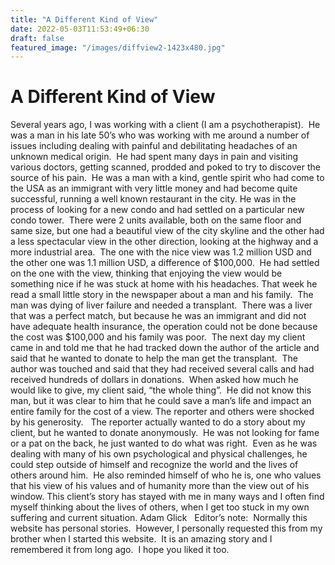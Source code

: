 ```yaml
---
title: "A Different Kind of View"
date: 2022-05-03T11:53:49+06:30
draft: false
featured_image: "/images/diffview2-1423x480.jpg"
---
```



# A Different Kind of View
Several years ago, I was working with a client (I am a psychotherapist).  He was a man in his late 50’s who was working with me around a number of issues including dealing with painful and debilitating headaches of an unknown medical origin.  He had spent many days in pain and visiting various doctors, getting scanned, prodded and poked to try to discover the source of his pain.  He was a man with a kind, gentle spirit who had come to the USA as an immigrant with very little money and had become quite successful, running a well known restaurant in the city.
He was in the process of looking for a new condo and had settled on a particular new condo tower.  There were 2 units available, both on the same floor and same size, but one had a beautiful view of the city skyline and the other had a less spectacular view in the other direction, looking at the highway and a more industrial area.  The one with the nice view was 1.2 million USD and the other one was 1.1 million USD, a difference of $100,000.  He had settled on the one with the view, thinking that enjoying the view would be something nice if he was stuck at home with his headaches.
That week he read a small little story in the newspaper about a man and his family.  The man was dying of liver failure and needed a transplant.  There was a liver that was a perfect match, but because he was an immigrant and did not have adequate health insurance, the operation could not be done because the cost was $100,000 and his family was poor.  The next day my client came in and told me that he had tracked down the author of the article and said that he wanted to donate to help the man get the transplant.  The author was touched and said that they had received several calls and had received hundreds of dollars in donations.  When asked how much he would like to give, my client said, “the whole thing”.  He did not know this man, but it was clear to him that he could save a man’s life and impact an entire family for the cost of a view.
The reporter and others were shocked by his generosity.   The reporter actually wanted to do a story about my client, but he wanted to donate anonymously.  He was not looking for fame or a pat on the back, he just wanted to do what was right.  Even as he was dealing with many of his own psychological and physical challenges, he could step outside of himself and recognize the world and the lives of others around him.  He also reminded himself of who he is, one who values that his view of his values and of humanity more than the view out of his window. This client’s story has stayed with me in many ways and I often find myself thinking about the lives of others, when I get too stuck in my own suffering and current situation.
Adam Glick
 
Editor’s note:  Normally this website has personal stories.  However, I personally requested this from my brother when I started this website.  It is an amazing story and I remembered it from long ago.  I hope you liked it too.